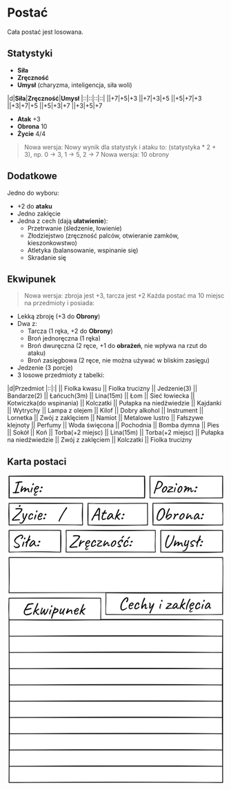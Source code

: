 # Postać
Cała postać jest losowana.

## Statystyki
- **Siła**
- **Zręczność**
- **Umysł** (charyzma, inteligencja, siła woli)

|d|**Siła**|**Zręczność**|**Umysł**
|::|::|::|::|
||+7|+5|+3
||+7|+3|+5
||+5|+7|+3
||+3|+7|+5
||+5|+3|+7
||+3|+5|+7

- **Atak** +3
- **Obrona** 10
- **Życie** 4/4

> Nowa wersja: Nowy wynik dla statystyk i ataku to: (statystyka * 2 + 3), np. 0 -> 3, 1 -> 5, 2 -> 7
> Nowa wersja: 10 obrony

## Dodatkowe
Jedno do wyboru:
- +2 do **ataku**
- Jedno zaklęcie
- Jedna z cech (dają **ułatwienie**):
    - Przetrwanie (śledzenie, łowienie)
    - Złodziejstwo (zręczność palców, otwieranie zamków, kieszonkowstwo)
    - Atletyka (balansowanie, wspinanie się)
    - Skradanie się

## Ekwipunek
> Nowa wersja: zbroja jest +3, tarcza jest +2
Każda postać ma 10 miejsc na przedmioty i posiada:
- Lekką zbroję (+3 do **Obrony**)
- Dwa z:
    - Tarcza (1 ręka, +2 do **Obrony**)
    - Broń jednoręczna (1 ręka)
    - Broń dwuręczna (2 ręce, +1 do **obrażeń**, nie wpływa na rzut do ataku)
    - Broń zasięgbowa (2 ręce, nie można używać w bliskim zasięgu)
- Jedzenie (3 porcje)
- 3 losowe przedmioty z tabelki:

|d|Przedmiot
|::|:|
|| Fiolka kwasu 
|| Fiolka trucizny 
|| Jedzenie(3) 
|| Bandarze(2) 
|| Łańcuch(3m) 
|| Lina(15m)
|| Łom 
|| Sieć łowiecka 
|| Kotwiczka(do wspinania) 
|| Kolczatki 
|| Pułapka na niedźwiedzie
|| Kajdanki
|| Wytrychy 
|| Lampa z olejem 
|| Kilof 
|| Dobry alkohol 
|| Instrument 
|| Lornetka
|| Zwój z zaklęciem 
|| Namiot 
|| Metalowe lustro 
|| Fałszywe klejnoty 
|| Perfumy 
|| Woda święcona
|| Pochodnia 
|| Bomba dymna 
|| Pies 
|| Sokół 
|| Koń 
|| Torba(+2 miejsc)
|| Lina(15m)
|| Torba(+2 miejsc)
|| Pułapka na niedźwiedzie
|| Zwój z zaklęciem 
|| Kolczatki 
|| Fiolka trucizny 

## Karta postaci
[![Karta postaci](Moj-Hack-Karta-Postaci.png)](Moj-Hack-Karta-Postaci.pdf)
